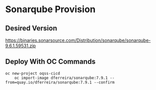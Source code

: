 # Sonarqube Provision

## Desired Version
https://binaries.sonarsource.com/Distribution/sonarqube/sonarqube-9.6.1.59531.zip

## Deploy With OC Commands

	oc new-project oqss-cicd
        oc import-image dferreira/sonarqube:7.9.1 --from=quay.io/dferreira/sonarqube:7.9.1 --confirm
		
